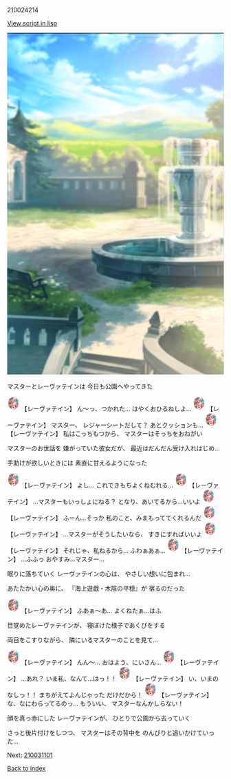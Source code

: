 210024214

[View script in lisp](../scripts/210024214.txt)

![sea_park_day.png](../images/backgrounds/sea_park_day.png)

マスターとレーヴァテインは
今日も公園へやってきた

<img src="../images/units/2100241.png" alt="2100241.png" height="34"/>
【レーヴァテイン】
ん～っ、つかれた…
はやくおひるねしよ…

<img src="../images/units/2100241.png" alt="2100241.png" height="34"/>
【レーヴァテイン】
マスター、
レジャーシートだして？
あとクッションも…

<img src="../images/units/2100241.png" alt="2100241.png" height="34"/>
【レーヴァテイン】
私はこっちもつから、
マスターはそっちをおねがい

マスターのお世話を
嫌がっていた彼女だが、
最近はだんだん受け入れはじめ…

手助けが欲しいときには
素直に甘えるようになった

<img src="../images/units/2100241.png" alt="2100241.png" height="34"/>
【レーヴァテイン】
よし…
これできもちよくねむれる…

<img src="../images/units/2100241.png" alt="2100241.png" height="34"/>
【レーヴァテイン】
…マスターもいっしょにねる？
となり、あいてるから…いいよ

<img src="../images/units/2100241.png" alt="2100241.png" height="34"/>
【レーヴァテイン】
ふーん…そっか
私のこと、みまもっててくれるんだ

<img src="../images/units/2100241.png" alt="2100241.png" height="34"/>
【レーヴァテイン】
…マスターがそうしたいなら、
すきにすればいいよ

<img src="../images/units/2100241.png" alt="2100241.png" height="34"/>
【レーヴァテイン】
それじゃ、私ねるから…
ふわぁあぁ…

<img src="../images/units/2100241.png" alt="2100241.png" height="34"/>
【レーヴァテイン】
…ふふっ
おやすみ…マスター…

眠りに落ちていく
レーヴァテインの心は、
やさしい想いに包まれ…

あたたかい心の奥に、
『海上遊戯・木陰の平穏』が
宿るのだった

<img src="../images/units/2100241.png" alt="2100241.png" height="34"/>
【レーヴァテイン】
ふあぁ～あ…
よくねたぁ…はふ

目覚めたレーヴァテインが、
寝ぼけた様子であくびをする

両目をこすりながら、
隣にいるマスターのことを見て…

<img src="../images/units/2100241.png" alt="2100241.png" height="34"/>
【レーヴァテイン】
んん～…
おはよう、にいさん…

<img src="../images/units/2100241.png" alt="2100241.png" height="34"/>
【レーヴァテイン】
…あれ？
いま私、なんて…はっ！！

<img src="../images/units/2100241.png" alt="2100241.png" height="34"/>
【レーヴァテイン】
い、いまのなしっ！！
まちがえてよんじゃった
だけだから！

<img src="../images/units/2100241.png" alt="2100241.png" height="34"/>
【レーヴァテイン】
な、なにわらってるのっ…
もういい、
マスターなんかしらない！

顔を真っ赤にした
レーヴァテインが、
ひとりで公園から去っていく

さっと後片付けをしつつ、
マスターはその背中を
のんびりと追いかけていった…


Next: [210031101](210031101.md)

[Back to index](index.md)
